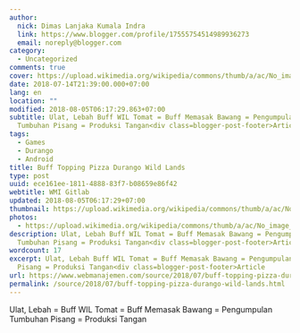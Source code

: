 ```yaml
---
author:
  nick: Dimas Lanjaka Kumala Indra
  link: https://www.blogger.com/profile/17555754514989936273
  email: noreply@blogger.com
category:
  - Uncategorized
comments: true
cover: https://upload.wikimedia.org/wikipedia/commons/thumb/a/ac/No_image_available.svg/2048px-No_image_available.svg.png
date: 2018-07-14T21:39:00.000+07:00
lang: en
location: ""
modified: 2018-08-05T06:17:29.863+07:00
subtitle: Ulat, Lebah Buff WIL Tomat = Buff Memasak Bawang = Pengumpulan
  Tumbuhan Pisang = Produksi Tangan<div class=blogger-post-footer>Article
tags:
  - Games
  - Durango
  - Android
title: Buff Topping Pizza Durango Wild Lands
type: post
uuid: ece161ee-1811-4888-83f7-b08659e86f42
webtitle: WMI Gitlab
updated: 2018-08-05T06:17:29+07:00
thumbnail: https://upload.wikimedia.org/wikipedia/commons/thumb/a/ac/No_image_available.svg/2048px-No_image_available.svg.png
photos:
  - https://upload.wikimedia.org/wikipedia/commons/thumb/a/ac/No_image_available.svg/2048px-No_image_available.svg.png
description: Ulat, Lebah Buff WIL Tomat = Buff Memasak Bawang = Pengumpulan
  Tumbuhan Pisang = Produksi Tangan<div class=blogger-post-footer>Article
wordcount: 17
excerpt: Ulat, Lebah Buff WIL Tomat = Buff Memasak Bawang = Pengumpulan Tumbuhan
  Pisang = Produksi Tangan<div class=blogger-post-footer>Article
url: https://www.webmanajemen.com/source/2018/07/buff-topping-pizza-durango-wild-lands.html
permalink: /source/2018/07/buff-topping-pizza-durango-wild-lands.html
---
```


Ulat, Lebah = Buff WIL  Tomat = Buff Memasak Bawang = Pengumpulan Tumbuhan Pisang = Produksi Tangan